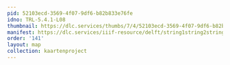 ```yaml
---
pid: 52103ecd-3569-4f07-9df6-b82b833e76fe
idno: TRL-5.4.1-L08
thumbnail: https://dlc.services/thumbs/7/4/52103ecd-3569-4f07-9df6-b82b833e76fe/full/400,339/0/default.jpg
manifest: https://dlc.services/iiif-resource/delft/string1string2string3/kaartenproject-2007/TRL-5.4.1-L08
order: '141'
layout: map
collection: kaartenproject
---
```

